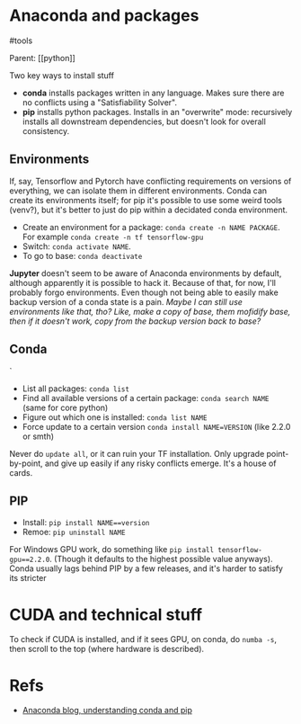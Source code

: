 # Anaconda and packages

#tools

Parent: [[python]]

Two key ways to install stuff
* **conda** installs packages written in any language. Makes sure there are no conflicts using a "Satisfiability Solver".
* **pip** installs python packages. Installs in an "overwrite" mode: recursively installs all downstream dependencies, but doesn't look for overall consistency.

## Environments

If, say, Tensorflow and Pytorch have conflicting requirements on versions of everything, we can isolate them in different environments. Conda can create its environments itself; for pip it's possible to use some weird tools (venv?), but it's better to just do pip within a decidated conda environment.

* Create an environment for a package: `conda create -n NAME PACKAGE`. For example `conda create -n tf tensorflow-gpu`
* Switch: `conda activate NAME`.
* To go to base: `conda deactivate`

**Jupyter** doesn't seem to be aware of Anaconda environments by default, although apparently it is possible to hack it. Because of that, for now, I'll probably forgo environments. Even though not being able to easily make backup version of a conda state is a pain. _Maybe I can still use environments like that, tho? Like, make a copy of base, them mofidify base, then if it doesn't work, copy from the backup version back to base?_

## Conda
`
* List all packages: `conda list`
* Find all available versions of a certain package: `conda search NAME` (same for core python)
* Figure out which one is installed: `conda list NAME`
* Force update to a certain version `conda install NAME=VERSION` (like 2.2.0 or smth)

Never do `update all`, or it can ruin your TF installation. Only upgrade point-by-point, and give up easily if any risky conflicts emerge. It's a house of cards.

## PIP

* Install: `pip install NAME==version`
* Remoe: `pip uninstall NAME`

For Windows GPU work, do something like `pip install tensorflow-gpu==2.2.0`. (Though it defaults to the highest possible value anyways). Conda usually lags behind PIP by a few releases, and it's harder to satisfy its stricter 

# CUDA and technical stuff

To check if CUDA is installed, and if it sees GPU, on conda, do `numba -s`, then scroll to the top (where hardware is described).

# Refs

* [Anaconda blog, understanding conda and pip](https://www.anaconda.com/blog/understanding-conda-and-pip#:~:text=Pip%20installs%20Python%20packages%20whereas,software%20written%20in%20any%20language.&text=Another%20key%20difference%20between%20the,the%20packages%20installed%20in%20them.)
